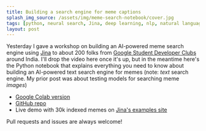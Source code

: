 ```yaml
---
title: Building a search engine for meme captions
splash_img_source: /assets/img/meme-search-notebook/cover.jpg
tags: [python, neural search, Jina, deep learning, nlp, natural language processing, ai]
layout: post
---
```


Yesterday I gave a workshop on building an AI-powered meme search engine using [Jina](https://github.com/jina-ai/jina/) to about 200 folks from [Google Student Developer Clubs](https://developers.google.com/community/gdsc) around India. I'll drop the video here once it's up, but in the meantime here's the Python notebook that explains everything you need to know about building an AI-powered text search engine for memes (note: *text* search engine. My prior post was about testing models for searching meme *images*)

- [Google Colab version](https://colab.research.google.com/github/jina-ai/workshops/blob/main/memes/meme_search.ipynb)
- [GitHub repo](https://github.com/jina-ai/workshops/tree/main/memes)
- Live demo with 30k indexed memes on [Jina's examples site](http://examples.jina.ai/)

Pull requests and issues are always welcome!
